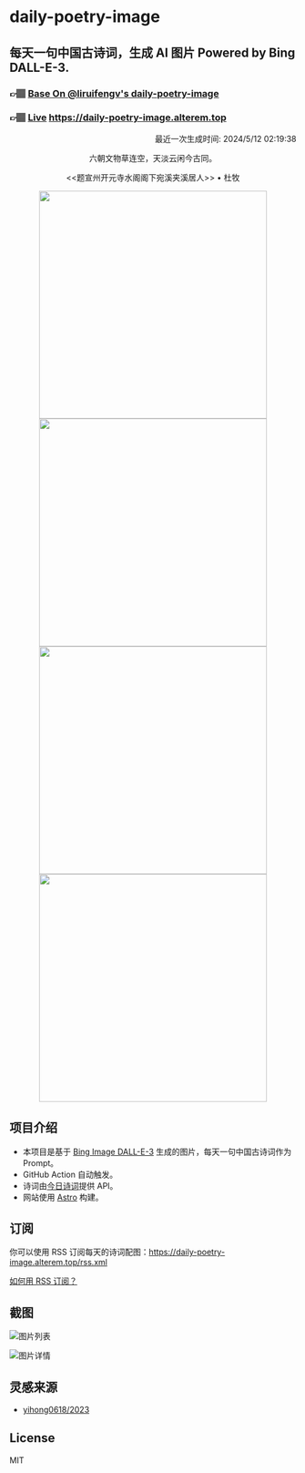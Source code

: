 
# daily-poetry-image

## 每天一句中国古诗词，生成 AI 图片 Powered by Bing DALL-E-3.

### 👉🏽 [Base On @liruifengv's daily-poetry-image](https://github.com/liruifengv/daily-poetry-image)

### 👉🏽 [Live](https://daily-poetry-image.alterem.top/) https://daily-poetry-image.alterem.top

<p align="right">
  最近一次生成时间: 2024/5/12 02:19:38
</p>
<p align="center">
六朝文物草连空，天淡云闲今古同。
</p>
<p align="center">
<<题宣州开元寺水阁阁下宛溪夹溪居人>> • 杜牧
</p>
<p align="center">
<img src="https://tse2.mm.bing.net/th/id/OIG1.V35O7DourPzOmK8oCyMX" height="400" width="400" />
<img src="https://tse2.mm.bing.net/th/id/OIG1.gv1MMhtPL6hPoOs1kYqT" height="400" width="400" />
<img src="https://tse4.mm.bing.net/th/id/OIG1.ATAWuBHNt_WUC8aHaYI1" height="400" width="400" />
<img src="https://tse3.mm.bing.net/th/id/OIG1.Ehl1q2RO998kl.h5qrxs" height="400" width="400" />
</p>

## 项目介绍

-   本项目是基于 [Bing Image DALL-E-3](https://www.bing.com/images/create) 生成的图片，每天一句中国古诗词作为 Prompt。
-   GitHub Action 自动触发。
-   诗词由[今日诗词](https://www.jinrishici.com/)提供 API。
-   网站使用 [Astro](https://astro.build) 构建。

## 订阅

你可以使用 RSS 订阅每天的诗词配图：https://daily-poetry-image.alterem.top/rss.xml

[如何用 RSS 订阅？](https://zhuanlan.zhihu.com/p/55026716)

## 截图

![图片列表](./screenshots/Snipaste_2023-12-28_21-00-26.png)

![图片详情](./screenshots/Snipaste_2023-12-28_21-00-53.png)

## 灵感来源

-   [yihong0618/2023](https://github.com/yihong0618/2023)

## License

MIT
